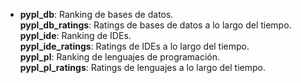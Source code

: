 * **pypl_db**: Ranking de bases de datos.  
**pypl_db_ratings**: Ratings de bases de datos a lo largo del tiempo.  
**pypl_ide**: Ranking de IDEs.  
**pypl_ide_ratings**: Ratings de IDEs a lo largo del tiempo.  
**pypl_pl**: Ranking de lenguajes de programación.  
**pypl_pl_ratings**: Ratings de lenguajes a lo largo del tiempo.  
